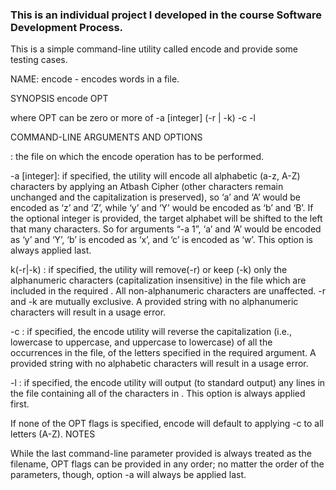 ### This is an individual project I developed in the course Software Development Process.
This is a simple command-line utility called encode and provide some testing cases.

NAME:
encode - encodes words in a file.


SYNOPSIS
encode OPT <filename>

where OPT can be zero or more of
-a [integer]
(-r | -k) <string>
-c <string>
-l <string>


COMMAND-LINE ARGUMENTS AND OPTIONS

<filename>: the file on which the encode operation has to be performed.

-a [integer]: if specified, the utility will encode all alphabetic (a-z, A-Z) characters by applying an Atbash Cipher  (other characters remain unchanged and the capitalization is preserved), so ‘a’ and ‘A’ would be encoded as ‘z’ and ‘Z’, while ‘y’ and ‘Y’ would be encoded as ‘b’ and ‘B’.   If the optional integer is provided, the target alphabet will be shifted to the left that many characters.  So for arguments “-a 1”, ‘a’ and ‘A’ would be encoded as ‘y’ and ‘Y’, ‘b’ is encoded as ‘x’, and ‘c’ is encoded as ‘w’.  This option is always applied last.

k(-r|-k) <string>: if specified, the utility will remove(-r) or keep (-k) only the alphanumeric characters (capitalization insensitive) in the file which are included in the required <string>.   All non-alphanumeric characters are unaffected.  -r and -k are mutually exclusive.  A provided string with no alphanumeric characters will result in a usage error.

-c <string>: if specified, the encode utility will reverse the capitalization (i.e., lowercase to uppercase, and uppercase to lowercase) of all the occurrences in the file, of the letters specified in the required <string> argument.  A provided string with no alphabetic characters will result in a usage error.

-l <string>: if specified, the encode utility will output (to standard output) any lines in the file containing all of the characters in <string>. This option is always applied first.

If none of the OPT flags is specified, encode will default to applying -c to all letters (A-Z).
NOTES

While the last command-line parameter provided is always treated as the filename, OPT flags can be provided in any order; no matter the order of the parameters, though, option -a will always be applied last.


